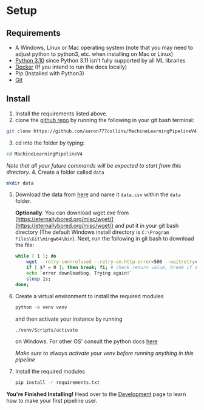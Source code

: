 # Setup
## Requirements
- A Windows, Linux or Mac operating system (note that you may need to adjust python to python3, etc. when installing on Mac or Linux)
- [Python 3.10](https://www.python.org/downloads/release/python-31011/) since Python 3.11 isn't fully supported by all ML libraries
- [Docker](https://www.docker.com/products/docker-desktop/) (If you intend to run the docs locally)
- Pip (Installed with Python3)
- [Git](https://git-scm.com/downloads)
## Install
1. Install the requirements listed above.
2. clone the [github repo](https://github.com/aaron777collins/MachineLearningPipelineV4) by running the following in your git bash terminal:
``` bash
git clone https://github.com/aaron777collins/MachineLearningPipelineV4.git
```
3. cd into the folder by typing:
``` bash
cd MachineLearningPipelineV4
```
*Note that all your future commands will be expected to start from this directory.*
4. Create a folder called `data`
``` bash
mkdir data
```
5. Download the data from [here](https://data.transportation.gov/api/views/9k4m-a3jc/rows.csv?accessType=DOWNLOAD) and name it `data.csv` within the `data` folder.

    **Optionally**: You can download wget.exe from [https://eternallybored.org/misc/wget/](https://eternallybored.org/misc/wget/) and put it in your git bash directory (The default Windows install directory is `C:\Program Files\Git\mingw64\bin`).
    Next, run the following in git bash to download the file:
    ``` bash
    while [ 1 ]; do
        wget --retry-connrefused --retry-on-http-error=500 --waitretry=1 --read-timeout=20 --timeout=15 -t 0 --continue -O data/data.csv https://data.transportation.gov/api/views/9k4m-a3jc/rows.csv?accessType=DOWNLOAD
        if [ $? = 0 ]; then break; fi; # check return value, break if successful (0)
        echo `error downloading. Trying again!`
        sleep 1s;
    done;
    ```

6. Create a virtual environment to install the required modules
    ``` bash
    python -m venv venv
    ```
    and then activate your instance by running
    ``` bash
    ./venv/Scripts/activate
    ```
    on Windows. For other OS' consult the python docs [here](https://packaging.python.org/en/latest/guides/installing-using-pip-and-virtual-environments/)

    *Make sure to always activate your venv before running anything in this pipeline*

7. Install the required modules

    ``` bash
    pip install -r requirements.txt
    ```

**You're Finished Installing!**
Head over to the [Development](development.md) page to learn how to make your first pipeline user.

